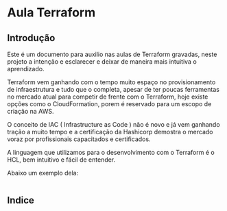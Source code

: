 # Aula Terraform

## Introdução

Este é um documento para auxilio nas aulas de Terraform gravadas, neste projeto a intenção e esclarecer e deixar de maneira mais intuitiva o aprendizado.

Terraform vem ganhando com o tempo muito espaço no provisionamento de infraestrutura e tudo que o completa, apesar de ter poucas ferramentas no mercado atual para competir de frente com o Terraform, hoje existe opções como o CloudFormation, porem é reservado para um escopo de criação na AWS.

O conceito de IAC ( Infrastructure as Code ) não é novo e já vem ganhando tração a muito tempo e a certificação da Hashicorp demostra o mercado voraz por profissionais capacitados e certificados.

A linguagem que utilizamos para o desenvolvimento com o Terraform é o HCL, bem intuitivo e fácil de entender.

Abaixo um exemplo dela: 

```md

```

## Indice

